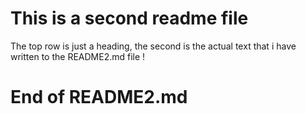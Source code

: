 # This is a second readme file 
The top row is just a heading, the second is the actual text
that i have written to the README2.md file !
# End of README2.md